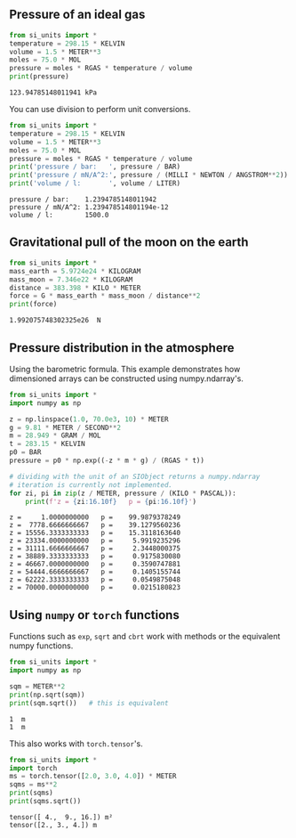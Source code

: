 ## Pressure of an ideal gas

```py linenums="1"
from si_units import *
temperature = 298.15 * KELVIN
volume = 1.5 * METER**3
moles = 75.0 * MOL
pressure = moles * RGAS * temperature / volume
print(pressure)
```

```
123.94785148011941 kPa
```

You can use division to perform unit conversions.

```py linenums="1" hl_lines="6-8"
from si_units import *
temperature = 298.15 * KELVIN
volume = 1.5 * METER**3
moles = 75.0 * MOL
pressure = moles * RGAS * temperature / volume
print('pressure / bar:   ', pressure / BAR)
print('pressure / mN/A^2:', pressure / (MILLI * NEWTON / ANGSTROM**2))
print('volume / l:       ', volume / LITER)
```

```
pressure / bar:    1.2394785148011942
pressure / mN/A^2: 1.239478514801194e-12
volume / l:        1500.0
```

## Gravitational pull of the moon on the earth

```py linenums="1"
from si_units import *
mass_earth = 5.9724e24 * KILOGRAM
mass_moon = 7.346e22 * KILOGRAM
distance = 383.398 * KILO * METER
force = G * mass_earth * mass_moon / distance**2
print(force)
```

```
1.992075748302325e26  N
```

## Pressure distribution in the atmosphere

Using the barometric formula.
This example demonstrates how dimensioned arrays can be constructed using numpy.ndarray's.

```py linenums="1"
from si_units import *
import numpy as np

z = np.linspace(1.0, 70.0e3, 10) * METER
g = 9.81 * METER / SECOND**2
m = 28.949 * GRAM / MOL
t = 283.15 * KELVIN
p0 = BAR
pressure = p0 * np.exp((-z * m * g) / (RGAS * t))

# dividing with the unit of an SIObject returns a numpy.ndarray
# iteration is currently not implemented.
for zi, pi in zip(z / METER, pressure / (KILO * PASCAL)):
    print(f'z = {zi:16.10f}   p = {pi:16.10f}')
```

```title="Output"
z =     1.0000000000   p =    99.9879378249
z =  7778.6666666667   p =    39.1279560236
z = 15556.3333333333   p =    15.3118163640
z = 23334.0000000000   p =     5.9919235296
z = 31111.6666666667   p =     2.3448000375
z = 38889.3333333333   p =     0.9175830080
z = 46667.0000000000   p =     0.3590747881
z = 54444.6666666667   p =     0.1405155744
z = 62222.3333333333   p =     0.0549875048
z = 70000.0000000000   p =     0.0215180823
```

## Using `numpy` or `torch` functions

Functions such as `exp`, `sqrt` and `cbrt` work with methods or the equivalent numpy functions.

```py linenums="1"
from si_units import *
import numpy as np

sqm = METER**2
print(np.sqrt(sqm))
print(sqm.sqrt())   # this is equivalent
```

```
1  m
1  m
```

This also works with `torch.tensor`'s.

```py linenums="1"
from si_units import *
import torch
ms = torch.tensor([2.0, 3.0, 4.0]) * METER
sqms = ms**2
print(sqms)
print(sqms.sqrt())
```

```
tensor([ 4.,  9., 16.]) m²
tensor([2., 3., 4.]) m
```
